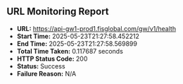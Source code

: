 ## URL Monitoring Report

- **URL:** https://api-gw1-prod1.fisglobal.com/gw/v1/health
- **Start Time:** 2025-05-23T21:27:58.452212
- **End Time:** 2025-05-23T21:27:58.569899
- **Total Time Taken:** 0.117687 seconds
- **HTTP Status Code:** 200
- **Status:** Success
- **Failure Reason:** N/A
